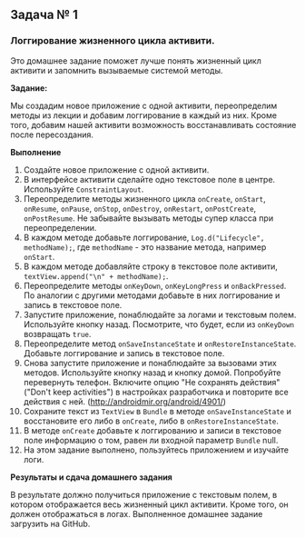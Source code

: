 ## Задача № 1
### Логгирование жизненного цикла активити.

Это домашнее задание поможет лучше понять жизненный цикл активити и запомнить вызываемые системой методы.

**Задание:**

Мы создадим новое приложение с одной активити, переопределим методы из лекции и добавим логгирование в каждый из них.
Кроме того, добавим нашей активити возможность восстанавливать состояние после пересоздания.

**Выполнение**

1. Создайте новое приложение с одной активити.
2. В интерфейсе активити сделайте одно текстовое поле в центре. Используйте `ConstraintLayout`.
3. Переопределите методы жизненного цикла `onCreate`, `onStart`, `onResume`, `onPause`, `onStop`, `onDestroy`, `onRestart`, `onPostCreate`, `onPostResume`. Не забывайте вызывать методы супер класса при переопределении.
4. В каждом методе добавьте логгирование, `Log.d("Lifecycle", methodName);`, где `methodName` - это название метода, например `onStart`.
5. В каждом методе добавляйте строку в текстовое поле активити, `textView.append("\n" + methodName);`.
6. Переопределите методы `onKeyDown`, `onKeyLongPress` и `onBackPressed`. По аналогии с другими методами добавьте в них логгирование и запись в текстовое поле.
7. Запустите приложение, понаблюдайте за логами и текстовым полем. Используйте кнопку назад. Посмотрите, что будет, если из `onKeyDown` возвращать `true`.
8. Переопределите метод `onSaveInstanceState` и `onRestoreInstanceState`. Добавьте логгирование и запись в текстовое поле.
9. Снова запустите приложение и понаблюдайте за вызовами этих методов. Используйте кнопку назад и кнопку домой. Попробуйте перевернуть телефон. Включите опцию "Не сохранять действия" ("Don't keep activities") в настройках разработчика и повторите все действия с ней. (http://androidmir.org/android/4901/)
10. Сохраните текст из `TextView` в `Bundle` в методе `onSaveInstanceState` и восстановите его либо в `onCreate`, либо в `onRestoreInstanceState`.
11. В методе `onCreate` добавьте к логгированию и записи в текстовое поле информацию о том, равен ли входной параметр `Bundle` null.
12. На этом задание выполнено, пользуйтесь приложением и изучайте логи.

**Результаты и сдача домашнего задания**

В результате должно получиться приложение с текстовым полем, в котором отображается весь жизненный цикл активити. Кроме того, он должен отображаться в логах.
Выполненное домашнее задание загрузить на GitHub.
